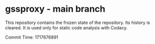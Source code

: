 # gssproxy - main branch

This repository contains the frozen state of the repository.
Its history is cleared. It is used only for static code
analysis with Codacy.

Commit Time: 1717676891